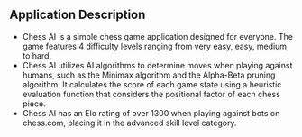 ## Application Description
* Chess AI is a simple chess game application designed for everyone. The game features 4 difficulty levels ranging from very easy, easy, medium, to hard.
* Chess AI utilizes AI algorithms to determine moves when playing against humans, such as the Minimax algorithm and the Alpha-Beta pruning algorithm. It calculates the score of each game state using a heuristic evaluation function that considers the positional factor of each chess piece.
* Chess AI has an Elo rating of over 1300 when playing against bots on chess.com, placing it in the advanced skill level category.
